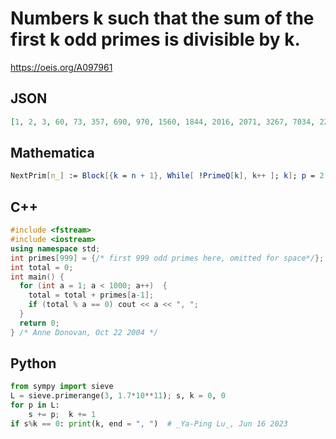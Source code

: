 # Numbers k such that the sum of the first k odd primes is divisible by k\.
https://oeis.org/A097961
## JSON
```JSON
[1, 2, 3, 60, 73, 357, 690, 970, 1560, 1844, 2016, 2071, 3267, 7034, 22388, 37244, 137166, 808334, 1126996, 3420839, 4971830, 14647946, 15553569, 21957090, 31327140, 90514444, 98576118, 204198604, 210662116, 553825420, 1395717645, 2820805440, 6780317160]
```
## Mathematica
```Mathematica
NextPrim[n_] := Block[{k = n + 1}, While[ !PrimeQ[k], k++ ]; k]; p = 2; s = 0; Do[p = NextPrim[p]; s = s + p; If[ Mod[s, n] == 0, Print[n]], {n, 151666666}] (* _Robert G. Wilson v_, Oct 23 2004 *)
```
## C++
```C++
#include <fstream>
#include <iostream>
using namespace std;
int primes[999] = {/* first 999 odd primes here, omitted for space*/};
int total = 0;
int main() {
  for (int a = 1; a < 1000; a++)  {
    total = total + primes[a-1];
    if (total % a == 0) cout << a << ", ";
  }
  return 0;
} /* Anne Donovan, Oct 22 2004 */
```
## Python
```Python
from sympy import sieve
L = sieve.primerange(3, 1.7*10**11); s, k = 0, 0
for p in L:
    s += p;  k += 1
if s%k == 0: print(k, end = ", ")  # _Ya-Ping Lu_, Jun 16 2023
```
